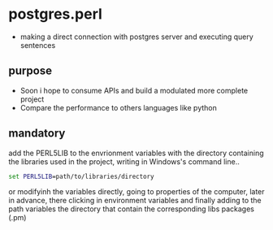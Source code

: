 # postgres.perl
* making a direct connection with postgres server and executing query sentences
## purpose
* Soon i hope to consume APIs and build a modulated more complete project
* Compare the performance to others languages like python
## mandatory
add the PERL5LIB to the envrionment variables with the directory containing the libraries used in the project, writing in Windows's command line..
```cmd
set PERL5LIB=path/to/libraries/directory
```

or modifyinh the variables directly, going to properties of the computer, later in advance, there clicking in environment variables and finally adding to the path variables the directory that contain the corresponding libs packages (.pm)